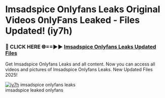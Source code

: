 # Imsadspice Onlyfans Leaks Original Videos 0nlyFans Leaked - Files Updated! (iy7h)

<h3>🔴 CLICK HERE 🌐==►► <a href="https://tinyurl.com/x26r9saj" rel="nofollow">Imsadspice Onlyfans Leaks Updated Files</a></h3>

Get Imsadspice Onlyfans Leaks and all content. Now you can access all videos and pictures of Imsadspice Onlyfans Leaks. New Updated Files 2025!

[![iy7h](https://i.imgur.com/LkgZPqh.gif)](https://tinyurl.com/x26r9saj)
imsadspice onlyfans leaks<br>
imsadspice leaked onlyfans